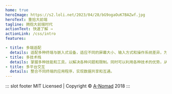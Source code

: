 ```yaml
---
home: true
heroImage: https://s2.loli.net/2023/04/28/bG9ogaOuK7BAZwf.jpg
heroText: 重拾大前端
tagline: 拥抱大前端时代
actionText: 快速了解 →
actionLink: /css/intro
features:

- title: 多端适配
  details: 适配多种终端与嵌入式设备，适应不同的屏幕大小、输入方式和操作系统差异，为用户提供无缝的跨设备体验。
- title: 多技术栈
  details: 掌握多种技能和工具，以解决各种问题和限制。同时可以利用各种技术的优势，从而使应用更加灵活和可扩展。
- title: 多平台交互
  details: 整合不同终端的应用程序，实现数据共享和互通。
---
```


::: slot footer
MIT Licensed | Copyright © [A-Nomad](https://a-nomad.com) 2018
:::